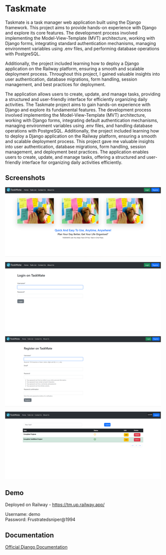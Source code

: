 # Taskmate

Taskmate is a task manager web application built using the Django framework. This project aims to provide hands-on experience with Django and explore its core features. The development process involved implementing the Model-View-Template (MVT) architecture, working with Django forms, integrating standard authentication mechanisms, managing environment variables using .env files, and performing database operations with PostgreSQL.

Additionally, the project included learning how to deploy a Django application on the Railway platform, ensuring a smooth and scalable deployment process. Throughout this project, I gained valuable insights into user authentication, database migrations, form handling, session management, and best practices for deployment.

The application allows users to create, update, and manage tasks, providing a structured and user-friendly interface for efficiently organizing daily activities. The Taskmate project aims to gain hands-on experience with Django and explore its fundamental features. The development process involved implementing the Model-View-Template (MVT) architecture, working with Django forms, integrating default authentication mechanisms, managing environment variables using .env files, and handling database operations with PostgreSQL.
Additionally, the project included learning how to deploy a Django application on the Railway platform, ensuring a smooth and scalable deployment process. This project gave me valuable insights into user authentication, database migrations, form handling, session management, and deployment best practices.
The application enables users to create, update, and manage tasks, offering a structured and user-friendly interface for organizing daily activities efficiently.


## Screenshots

![App Screenshot](./staticfiles/Images/Screenshots/Home_Page.png)

![App Screenshot](./staticfiles/Images/Screenshots/Login.png)

![App Screenshot](./staticfiles/Images/Screenshots/Register.png)

![App Screenshot](./staticfiles/Images/Screenshots/Taskmate.png)

## Demo

Deployed on Railway - https://tm.up.railway.app/

Username: demo  
Password: Frustratedsniper@1994

  
## Documentation

[Official Django Documentation](https://www.djangoproject.com/)
